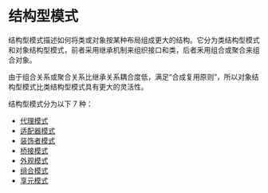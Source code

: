 # 结构型模式

结构型模式描述如何将类或对象按某种布局组成更大的结构。它分为类结构型模式和对象结构型模式，前者采用继承机制来组织接口和类，后者釆用组合或聚合来组合对象。

由于组合关系或聚合关系比继承关系耦合度低，满足“合成复用原则”，所以对象结构型模式比类结构型模式具有更大的灵活性。

结构型模式分为以下 7 种：

* [代理模式](ProxyPattern/Proxy.md)
* [适配器模式](AdapterPattern/Adapter.md)
* [装饰者模式](DecoratorPattern/Decorator.md)
* [桥接模式](BridgePattern/Bridge.md)
* [外观模式](FacadePattern/Facade.md)
* [组合模式](CompositePattern/Composite.md)
* [享元模式](FlyweightPattern/Flyweight.md)

